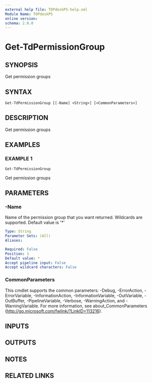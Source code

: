 ```yaml
---
external help file: TOPdeskPS-help.xml
Module Name: TOPdeskPS
online version:
schema: 2.0.0
---
```


# Get-TdPermissionGroup

## SYNOPSIS
Get permission groups

## SYNTAX

```
Get-TdPermissionGroup [[-Name] <String>] [<CommonParameters>]
```

## DESCRIPTION
Get permission groups

## EXAMPLES

### EXAMPLE 1
```
Get-TdPermissionGroup
```

Get permission groups

## PARAMETERS

### -Name
Name of the permission group that you want returned.
Wildcards are supported.
Default value is '*'

```yaml
Type: String
Parameter Sets: (All)
Aliases:

Required: False
Position: 1
Default value: *
Accept pipeline input: False
Accept wildcard characters: False
```

### CommonParameters
This cmdlet supports the common parameters: -Debug, -ErrorAction, -ErrorVariable, -InformationAction, -InformationVariable, -OutVariable, -OutBuffer, -PipelineVariable, -Verbose, -WarningAction, and -WarningVariable.
For more information, see about_CommonParameters (http://go.microsoft.com/fwlink/?LinkID=113216).

## INPUTS

## OUTPUTS

## NOTES

## RELATED LINKS
